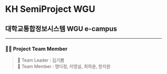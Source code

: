 # **KH SemiProject WGU** 

## 대학교통합정보시스템 WGU e-campus

---

### :raising_hand_woman: Project Team Member

> :sunflower: Team Leader : 김기쁨 <br>
> :blossom: Team Member : 명다정, 이영실, 최하윤, 한지원


